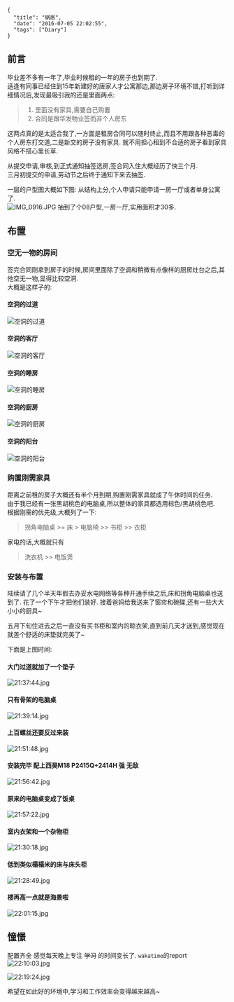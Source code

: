 ```metadata
{
  "title": "蜗居",
  "date": "2016-07-05 22:02:55",
  "tags": ["Diary"]
}
```
## 前言
毕业差不多有一年了,毕业时候租的一年的房子也到期了.  
适逢有同事已经住到15年新建好的唐家人才公寓那边,那边房子环境不错,打听到详细情况后,发现最吸引我的还是里面两点:  

> 1. 里面没有家具,需要自己购置   
> 2. 合同是跟华发物业签而非个人房东  

这两点真的是太适合我了,一方面是租房合同可以随时终止,而且不用跟各种恶毒的个人房东打交道,二是新交的房子没有家具.
就不用担心租到不合适的房子看到家具风格不搭心里长草.

从提交申请,审核,到正式通知抽签选房,签合同入住大概经历了快三个月.  
三月初提交的申请,劳动节之后终于通知下来去抽签.  

一层的户型图大概如下图:
从结构上分,个人申请只能申请一房一厅或者单身公寓了.  
![IMG_0916.JPG](http://ww3.sinaimg.cn/large/006tNbRwgw1f5nswirc5fj30zk0my42b.jpg)
抽到了个08户型,一房一厅,实用面积才30多.

## 布置
### 空无一物的房间
签完合同刚拿到房子的时候,房间里面除了空调和稍微有点像样的厨房灶台之后,其他空无一物,显得比较空洞.  
大概是这样子的:  

#### 空洞的过道
![空洞的过道](http://ww2.sinaimg.cn/large/006tNbRwgw1f5ntaislpcj31kw23u1i4.jpg)
#### 空洞的客厅
![空洞的客厅](http://ww3.sinaimg.cn/large/006tNbRwgw1f5ntaknst1j31kw23ue5u.jpg)
#### 空洞的睡房
![空洞的睡房](http://ww2.sinaimg.cn/large/006tNbRwgw1f5ntanbwkbj31kw23ue7y.jpg)
#### 空洞的厨房
![空洞的厨房](http://ww1.sinaimg.cn/large/006tNbRwgw1f5ntadsxnvj31kw23ux4c.jpg)
#### 空洞的阳台
![空洞的阳台](http://ww3.sinaimg.cn/large/006tNbRwgw1f5ntaqatgsj31kw23ub29.jpg)


### 购置刚需家具
距离之前租的房子大概还有半个月到期,购置刚需家具就成了午休时间的任务.    
由于我已经有一张黑胡桃色的电脑桌,所以整体的家具都选用棕色/黑胡桃色吧.  
根据刚需的优先级,大概列了一下:  

> 拐角电脑桌 >= 床 > 电脑椅 >> 书柜 >> 衣柜 

家电的话,大概就只有

> 洗衣机 >> 电饭煲


### 安装与布置
陆续请了几个半天年假去办妥水电网络等各种开通手续之后,床和拐角电脑桌也送到了.
花了一个下午才把他们装好.
接着爸妈给我送来了窗帘和碗碟,还有一些大大小小的厨具~

五月下旬住进去之后一直没有买书柜和室内的晾衣架,直到前几天才送到,感觉现在就差个舒适的床垫就完美了~  

下面是上图时间:  

#### 大门过道就加了一个垫子
![21:37:44.jpg](http://ww2.sinaimg.cn/large/006tNbRwgw1f5nze6dxhqj31kw23u7rf.jpg)
#### 只有骨架的电脑桌
![21:39:14.jpg](http://ww2.sinaimg.cn/large/006tNbRwgw1f5nzfqeev8j31kw2t4hdt.jpg)
#### 上百螺丝还要反过来装
![21:51:48.jpg](http://ww2.sinaimg.cn/large/006tNbRwgw1f5nzstrui8j31kw23unoc.jpg)
#### 安装完毕 配上西昊M18 P2415Q+2414H 强 无敌
![21:56:42.jpg](http://ww4.sinaimg.cn/large/006tNbRwgw1f5nzxwv747j31kw16ok78.jpg)
#### 原来的电脑桌变成了饭桌
![21:57:22.jpg](http://ww2.sinaimg.cn/large/006tNbRwgw1f5nzymbcpmj31kw16onej.jpg)
#### 室内衣架和一个杂物柜
![21:30:18.jpg](http://ww3.sinaimg.cn/large/006tNbRwgw1f5nz6fvo2vj31kw23ue5w.jpg)
#### 低到类似榻榻米的床与床头柜
![21:28:49.jpg](http://ww2.sinaimg.cn/large/006tNbRwgw1f5nz4wdp7sj31kw16owvj.jpg)
#### 楼再高一点就是海景啦
![22:01:15.jpg](http://ww4.sinaimg.cn/large/006tNbRwgw1f5o02np97tj31kw23unp4.jpg)

## 憧憬
配置齐全 感觉每天晚上专注 ~~学习~~ 的时间变长了.
`wakatime`的report 
![22:10:03.jpg](http://ww1.sinaimg.cn/large/006tNbRwgw1f5o0br69xbj31kw0kmtc0.jpg)

![22:19:24.jpg](http://ww4.sinaimg.cn/large/006tNbRwgw1f5o0lgzik4j30q209adgk.jpg)



希望在如此好的环境中,学习和工作效率会变得越来越高~